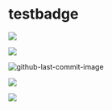 # testbadge
![](https://github.com/ku1918/testbadge/workflows/CI/badge.svg)

![](https://img.shields.io/badge/test-hello-green)

![github-last-commit-image](https://img.shields.io/github/last-commit/commonality/getting-started-inner-source.svg?style=flat-square)

![](https://img.shields.io/github/commits-since/badges/shields)

![](https://github.com/badges/shields/compare/dev...master)
